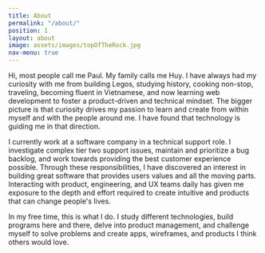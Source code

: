 ```yaml
---
title: About
permalink: "/about/"
position: 1
layout: about
image: assets/images/topOfTheRock.jpg
nav-menu: true
---
```

<div class="box">
<p>Hi, most people call me Paul. My family calls me Huy. I have always had my curiosity with me from building Legos, studying history, cooking non-stop, traveling, becoming fluent in Vietnamese, and now learning web development to foster a product-driven and technical mindset. The bigger picture is that curiosity drives my passion to learn and create from within myself and with the people around me. I have found that technology is guiding me in that direction.</p>

<p>I currently work at a software company in a technical support role. I investigate complex tier two support issues, maintain and prioritize a bug backlog, and work towards providing the best customer experience possible. Through these responsibilities, I have discovered an interest in building great software that provides users values and all the moving parts. Interacting with product, engineering, and UX teams daily has given me exposure to the depth and effort required to create intuitive and products that can change people's lives.</p>

<p>In my free time, this is what I do. I study different technologies, build programs here and there, delve into product management, and challenge myself to solve problems and create apps, wireframes, and products I think others would love.</p>
</div>
